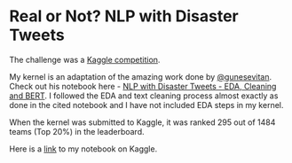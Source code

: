 # Real or Not? NLP with Disaster Tweets

The challenge was a [Kaggle competition](https://www.kaggle.com/c/nlp-getting-started). 

My kernel is an adaptation of the amazing work done by [@gunesevitan](https://www.kaggle.com/gunesevitan). Check out his notebook here - [NLP with Disaster Tweets - EDA, Cleaning and BERT](https://www.kaggle.com/gunesevitan/nlp-with-disaster-tweets-eda-cleaning-and-bert). I followed the EDA and text cleaning process almost exactly as done in the cited notebook and I have not included EDA steps in my kernel. 

When the kernel was submitted to Kaggle, it was ranked 295 out of 1484 teams (Top 20%) in the leaderboard. 

Here is a [link](https://www.kaggle.com/rmitra/disaster-tweets-classification-using-bert) to my notebook on Kaggle.
